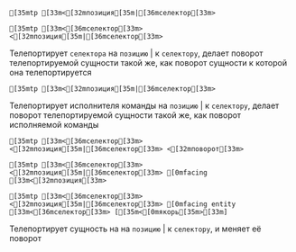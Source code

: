```ansi
[35mtp [33m<[32mпозиция[35m|[36mселектор[33m>
```

```ansi
[35mtp [33m<[36mселектор[33m> <[32mпозиция[35m|[36mселектор[33m>
```
Телепортирует `селектора` на `позицию` | к `селектору`, делает поворот телепортируемой сущности такой же, как поворот сущности к которой она телепортируется

```ansi
[35mtp [33m<[32mпозиция[35m|[36mселектор[33m>
```
Телепортирует исполнителя команды на `позицию` | к `селектору`, делает поворот телепортируемой сущности такой же, как поворот исполняемой команды

```ansi
[35mtp [33m<[36mселектор[33m> <[32mпозиция[35m|[36mселектор[33m> <[32mповорот[33m>
```
```ansi
[35mtp [33m<[36mселектор[33m> <[32mпозиция[35m|[36mселектор[33m> [0mfacing [33m<[32mпозиция[33m>
```
```ansi
[35mtp [33m<[36mселектор[33m> <[32mпозиция[35m|[36mселектор[33m> [0mfacing entity [33m<[36mселектор[33m> [[35m<[0mякорь[35m>[33m]
```
Телепортирует сущность на на `позицию` | к `селектору`, и меняет её поворот
